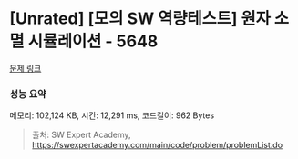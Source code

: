 # [Unrated] [모의 SW 역량테스트] 원자 소멸 시뮬레이션 - 5648 

[문제 링크](https://swexpertacademy.com/main/code/problem/problemDetail.do?contestProbId=AWXRFInKex8DFAUo) 

### 성능 요약

메모리: 102,124 KB, 시간: 12,291 ms, 코드길이: 962 Bytes



> 출처: SW Expert Academy, https://swexpertacademy.com/main/code/problem/problemList.do